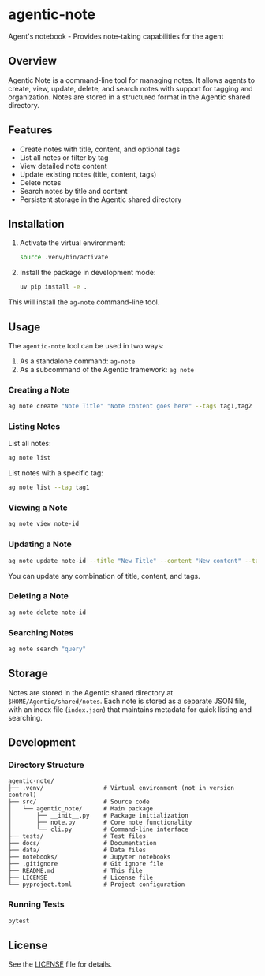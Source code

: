 # agentic-note

Agent's notebook - Provides note-taking capabilities for the agent

## Overview

Agentic Note is a command-line tool for managing notes. It allows agents to create, view, update, delete, and search notes with support for tagging and organization. Notes are stored in a structured format in the Agentic shared directory.

## Features

- Create notes with title, content, and optional tags
- List all notes or filter by tag
- View detailed note content
- Update existing notes (title, content, tags)
- Delete notes
- Search notes by title and content
- Persistent storage in the Agentic shared directory

## Installation

1. Activate the virtual environment:
   ```bash
   source .venv/bin/activate
   ```

2. Install the package in development mode:
   ```bash
   uv pip install -e .
   ```

This will install the `ag-note` command-line tool.

## Usage

The `agentic-note` tool can be used in two ways:

1. As a standalone command: `ag-note`
2. As a subcommand of the Agentic framework: `ag note`

### Creating a Note

```bash
ag note create "Note Title" "Note content goes here" --tags tag1,tag2
```

### Listing Notes

List all notes:
```bash
ag note list
```

List notes with a specific tag:
```bash
ag note list --tag tag1
```

### Viewing a Note

```bash
ag note view note-id
```

### Updating a Note

```bash
ag note update note-id --title "New Title" --content "New content" --tags tag1,tag3
```

You can update any combination of title, content, and tags.

### Deleting a Note

```bash
ag note delete note-id
```

### Searching Notes

```bash
ag note search "query"
```

## Storage

Notes are stored in the Agentic shared directory at `$HOME/Agentic/shared/notes`. Each note is stored as a separate JSON file, with an index file (`index.json`) that maintains metadata for quick listing and searching.

## Development

### Directory Structure

```
agentic-note/
├── .venv/                 # Virtual environment (not in version control)
├── src/                   # Source code
│   └── agentic_note/      # Main package
│       ├── __init__.py    # Package initialization
│       ├── note.py        # Core note functionality
│       └── cli.py         # Command-line interface
├── tests/                 # Test files
├── docs/                  # Documentation
├── data/                  # Data files
├── notebooks/             # Jupyter notebooks
├── .gitignore             # Git ignore file
├── README.md              # This file
├── LICENSE                # License file
└── pyproject.toml         # Project configuration
```

### Running Tests

```bash
pytest
```

## License

See the [LICENSE](LICENSE) file for details.
